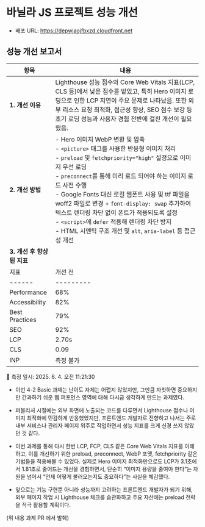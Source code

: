 # 바닐라 JS 프로젝트 성능 개선

- 배포 URL: https://depwjaojfbxzd.cloudfront.net

## 성능 개선 보고서

| 항목 | 내용 |
|------|------|
| **1. 개선 이유** | Lighthouse 성능 점수와 Core Web Vitals 지표(LCP, CLS 등)에서 낮은 점수를 받았고, 특히 Hero 이미지 로딩으로 인한 LCP 지연이 주요 문제로 나타났음. 또한 외부 리소스 요청 최적화, 접근성 향상, SEO 점수 보강 등 초기 로딩 성능과 사용자 경험 전반에 걸친 개선이 필요했음. |
| **2. 개선 방법** | - Hero 이미지 WebP 변환 및 압축<br> - `<picture>` 태그를 사용한 반응형 이미지 처리<br> - `preload` 및 `fetchpriority="high"` 설정으로 이미지 우선 로딩<br> - `preconnect`를 통해 미리 로드 되어야 하는 이미지 로드 사전 수행<br> - Google Fonts 대신 로컬 웹폰트 사용 및 ttf 파일을 woff2 파일로 변경 + `font-display: swap` 추가하여 텍스트 렌더링 차단 없이 폰트가 적용되도록 설정 <br> - `<script>`에 `defer` 적용해 렌더링 차단 방지<br> - HTML 시멘틱 구조 개선 및 `alt`, `aria-label` 등 접근성 개선 |
| **3. 개선 후 향상된 지표** |  
| 지표 | 개선 전 | 개선 후 | 변화 |
|------|---------|---------|------|
| Performance | 68% | **100%** | ▲ +32 |
| Accessibility | 82% | **94%** | ▲ +12 |
| Best Practices | 79% | **96%** | ▲ +17 |
| SEO | 92% | **100%** | ▲ +8 |
| LCP | 2.70s | **1.81s** | ▼ -0.89s |
| CLS | 0.09 | **0.011** | ▼ -0.079 |
| INP | 측정 불가 | **N/A** | - |

📅 측정 일시: 2025. 6. 4. 오전 11:21:30

- 이번 4-2 Basic 과제는 난이도 자체는 어렵지 않았지만, 그만큼 자칫하면 중요하지만 간과하기 쉬운 웹 퍼포먼스 영역에 대해 다시금 생각하게 만드는 과제였다.

- 퍼블리셔 시절에는 외부 화면에 노출되는 코드를 다루면서 Lighthouse 점수나 이미지 최적화에 민감하게 반응했었지만, 프론트엔드 개발자로 전향하고 나서는 주로 내부 서비스나 관리자 페이지 위주로 작업하면서 성능 지표를 크게 신경 쓰지 않았던 것 같다.

- 이번 과제를 통해 다시 한번 LCP, FCP, CLS 같은 Core Web Vitals 지표를 이해하고, 이를 개선하기 위한 preload, preconnect, WebP 포맷, fetchpriority 같은 기법들을 적용해볼 수 있었다. 실제로 Hero 이미지 최적화만으로도 LCP가 3.1초에서 1.81초로 줄어드는 개선을 경험하면서, 단순히 “이미지 용량을 줄여야 한다”는 차원을 넘어서 “언제 어떻게 불러오는지도 중요하다”는 사실을 체감했다.

- 앞으로는 기능 구현뿐 아니라 성능까지 고려하는 프론트엔드 개발자가 되기 위해, 외부 페이지 작업 시 Lighthouse 체크를 습관화하고 주요 자산에는 preload 전략을 적극 활용할 계획이다.

(위 내용 과제 PR 에서 발췌)

